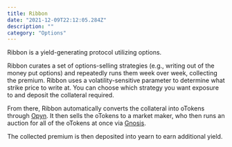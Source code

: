 ```yaml
---
title: Ribbon
date: "2021-12-09T22:12:05.284Z"
description: ""
category: "Options"
---
```


Ribbon is a yield-generating protocol utilizing options.

Ribbon curates a set of options-selling strategies (e.g., writing out of the money put options) and repeatedly runs them week over week, collecting the premium. Ribbon uses a volatility-sensitive parameter to determine what strike price to write at. You can choose which strategy you want exposure to and deposit the collateral required.

From there, Ribbon automatically converts the collateral into oTokens through [Opyn](/opyn/). It then sells the oTokens to a market maker, who then runs an auction for all of the oTokens at once via [Gnosis](https://gnosis.io/protocol/).

The collected premium is then deposited into yearn to earn additional yield.